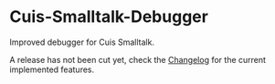 # Cuis-Smalltalk-Debugger
Improved debugger for Cuis Smalltalk.

A release has not been cut yet, check the [Changelog](CHANGELOG.md) for the current implemented features.
